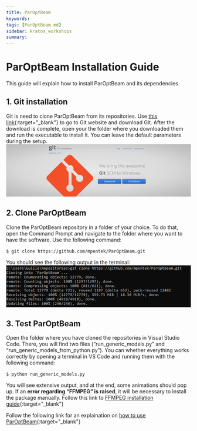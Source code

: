 ```yaml
---
title: ParOptBeam
keywords: 
tags: [ParOptBeam.md]
sidebar: kratos_workshops
summary: 
---
```

# ParOptBeam Installation Guide
This guide will explain how to install ParOptBeam and its dependencies

## 1. Git installation
Git is need to clone ParOptBeam from its repositories. Use [this link](https://gitforwindows.org/){:target="_blank"} to go to Git website and download Git. After the download is complete, open your the folder where you downloaded them and run the executable to install it. You can leave the default parameters during the setup.
![git](../../../../../images/WindEngineering/git.png)

## 2. Clone ParOptBeam
Clone the ParOptBeam repository in a folder of your choice. To do that, open the Command Prompt and navigate to the folder where you want to have the software. Use the following command:
```shell
$ git clone https://github.com/mpentek/ParOptBeam.git
```

You should see the following output in the terminal:
![CloneOutput](../../../../../images/WindEngineering/CloneOutput.png)

## 3. Test ParOptBeam
Open the folder where you have cloned the repositories in Visual Studio Code. There, you will find two files (“run_generic_models.py” and “run_generic_models_from_python.py”). You can whether everything works correctly by opening a terminal in VS Code and running them with the following command:
```shell
$ python run_generic_models.py
```

You will see extensive output, and at the end, some animations should pop up. If an **error regarding “FFMPEG” is raised**, it will be necessary to install the package manually. Follow this link to [FFMPEG installation guide](FFMPEG.html){:target="_blank"}

Follow the following link for an explaination on [how to use ParOptBeam](../ParOptBeam_Guide.html){:target="_blank"}

